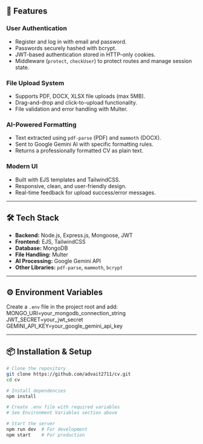 

## 🚀 Features

### User Authentication
- Register and log in with email and password.
- Passwords securely hashed with bcrypt.
- JWT-based authentication stored in HTTP-only cookies.
- Middleware (`protect`, `checkUser`) to protect routes and manage session state.

### File Upload System
- Supports PDF, DOCX, XLSX file uploads (max 5MB).
- Drag-and-drop and click-to-upload functionality.
- File validation and error handling with Multer.

### AI-Powered Formatting
- Text extracted using `pdf-parse` (PDF) and `mammoth` (DOCX).
- Sent to Google Gemini AI with specific formatting rules.
- Returns a professionally formatted CV as plain text.

### Modern UI
- Built with EJS templates and TailwindCSS.
- Responsive, clean, and user-friendly design.
- Real-time feedback for upload success/error messages.

---

## 🛠 Tech Stack

- **Backend:** Node.js, Express.js, Mongoose, JWT
- **Frontend:** EJS, TailwindCSS
- **Database:** MongoDB
- **File Handling:** Multer
- **AI Processing:** Google Gemini API
- **Other Libraries:** `pdf-parse`, `mammoth`, `bcrypt`

---


## ⚙️ Environment Variables

Create a `.env` file in the project root and add:
MONGO_URI=your_mongodb_connection_string
JWT_SECRET=your_jwt_secret
GEMINI_API_KEY=your_google_gemini_api_key



---

## 📦 Installation & Setup

```bash
# Clone the repository
git clone https://github.com/advait2711/cv.git
cd cv

# Install dependencies
npm install

# Create .env file with required variables
# See Environment Variables section above

# Start the server
npm run dev  # For development
npm start    # For production




